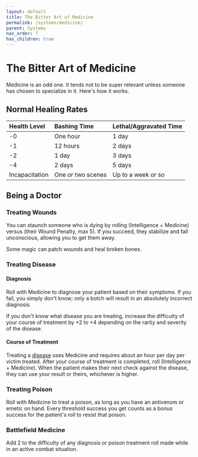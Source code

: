 ```yaml
---
layout: default
title: The Bitter Art of Medicine
permalink: /systems/medicine/
parent: Systems
nav_order: 7
has_children: true
---
```


# The Bitter Art of Medicine

Medicine is an odd one. It tends not to be super relevant unless someone has
chosen to specialize in it. Here's how it works.

## Normal Healing Rates

| Health Level   | Bashing Time      | Lethal/Aggravated Time |
| :------------- | :---------------- | :--------------------- |
| -0             | One hour          | 1 day                  |
| -1             | 12 hours          | 2 days                 |
| -2             | 1 day             | 3 days                 |
| -4             | 2 days            | 5 days                 |
| Incapacitation | One or two scenes | Up to a week or so     |

## Being a Doctor

### Treating Wounds

You can staunch someone who is dying by rolling (Intelligence + Medicine) versus
(their Wound Penalty, max 5). If you succeed, they stabilize and fall
unconscious, allowing you to get them away.

Some magic can patch wounds and heal broken bones.

### Treating Disease

#### Diagnosis

Roll with Medicine to diagnose your patient based on their symptoms. If you
fail, you simply don't know; only a botch will result in an absolutely
incorrect diagnosis.

If you don't know what disease you are treating, increase the difficulty of your
course of treatment by +2 to +4 depending on the rarity and severity of the
disease.

#### Course of Treatment

Treating a [disease](/venture/systems/medicine/diseases) uses Medicine and
requires about an hour per day per victim treated. After your course of
treatment is completed, roll (Intelligence + Medicine). When the patient makes
their next check against the disease, they can use your result or theirs,
whichever is higher.

### Treating Poison

Roll with Medicine to treat a poison, as long as you have an antivenom or
emetic on hand. Every threshold success you get counts as a bonus success for
the patient's roll to resist that poison.

### Battlefield Medicine

Add 2 to the difficulty of any diagnosis or poison treatment roll made while in
an active combat situation.
